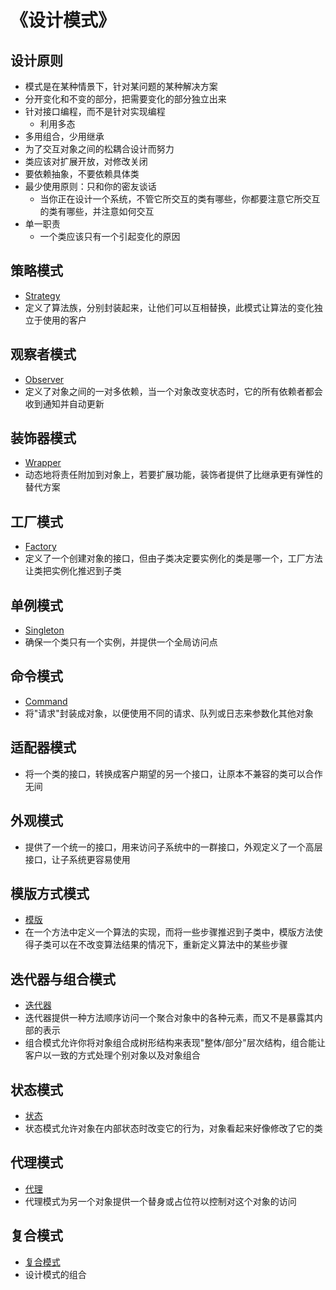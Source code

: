 # 《设计模式》

## 设计原则

- 模式是在某种情景下，针对某问题的某种解决方案
- 分开变化和不变的部分，把需要变化的部分独立出来
- 针对接口编程，而不是针对实现编程
    - 利用多态
- 多用组合，少用继承
- 为了交互对象之间的松耦合设计而努力
- 类应该对扩展开放，对修改关闭
- 要依赖抽象，不要依赖具体类
- 最少使用原则：只和你的密友谈话
    - 当你正在设计一个系统，不管它所交互的类有哪些，你都要注意它所交互的类有哪些，并注意如何交互
- 单一职责
  - 一个类应该只有一个引起变化的原因

## 策略模式

- [Strategy](1.Strategy)
- 定义了算法族，分别封装起来，让他们可以互相替换，此模式让算法的变化独立于使用的客户

## 观察者模式

- [Observer](2.Observer)
- 定义了对象之间的一对多依赖，当一个对象改变状态时，它的所有依赖者都会收到通知并自动更新

## 装饰器模式

- [Wrapper](3.Wrapper)
- 动态地将责任附加到对象上，若要扩展功能，装饰者提供了比继承更有弹性的替代方案

## 工厂模式

- [Factory](4.Factory)
- 定义了一个创建对象的接口，但由子类决定要实例化的类是哪一个，工厂方法让类把实例化推迟到子类

## 单例模式

- [Singleton](5.Singleton)
- 确保一个类只有一个实例，并提供一个全局访问点

## 命令模式

- [Command](6.Command)
- 将"请求"封装成对象，以便使用不同的请求、队列或日志来参数化其他对象

## 适配器模式

- 将一个类的接口，转换成客户期望的另一个接口，让原本不兼容的类可以合作无间

## 外观模式

- 提供了一个统一的接口，用来访问子系统中的一群接口，外观定义了一个高层接口，让子系统更容易使用

## 模版方式模式

- [模版](7.template)
- 在一个方法中定义一个算法的实现，而将一些步骤推迟到子类中，模版方法使得子类可以在不改变算法结果的情况下，重新定义算法中的某些步骤

## 迭代器与组合模式

- [迭代器](8.iter)
- 迭代器提供一种方法顺序访问一个聚合对象中的各种元素，而又不是暴露其内部的表示
- 组合模式允许你将对象组合成树形结构来表现"整体/部分"层次结构，组合能让客户以一致的方式处理个别对象以及对象组合

## 状态模式

- [状态](9.state)
- 状态模式允许对象在内部状态时改变它的行为，对象看起来好像修改了它的类

## 代理模式

- [代理](10.proxy)
- 代理模式为另一个对象提供一个替身或占位符以控制对这个对象的访问

## 复合模式

- [复合模式](11.compound)
- 设计模式的组合
